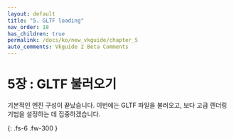 ```yaml
---
layout: default
title: "5. GLTF loading"
nav_order: 18
has_children: true
permalink: /docs/ko/new_vkguide/chapter_5
auto_comments: Vkguide 2 Beta Comments
---
```

# 5장 : GLTF 불러오기

기본적인 엔진 구성이 끝났습니다. 이번에는 GLTF 파일을 불러오고, 보다 고급 렌더링 기법을 설정하는 데 집중하겠습니다.

{: .fs-6 .fw-300 }

